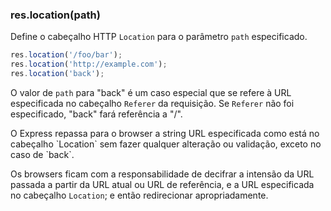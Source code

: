 <h3 id='res.location'>res.location(path)</h3>

Define o cabeçalho HTTP `Location` para o parâmetro `path` especificado.


~~~js
res.location('/foo/bar');
res.location('http://example.com');
res.location('back');
~~~

O valor de `path` para "back" é um caso especial que se refere à URL especificada no cabeçalho `Referer` da requisição. Se `Referer` não foi especificado, "back" fará referência a "/".


<div class='doc-box doc-warn' markdown="1">
O Express repassa para o browser a string URL especificada como está no cabeçalho `Location` sem fazer qualquer alteração ou validação, exceto no caso de `back`.

Os browsers ficam com a responsabilidade de decifrar a intensão da URL passada a partir da URL atual ou URL de referência, e a URL especificada no cabeçalho `Location`; e então redirecionar apropriadamente.
</div>
